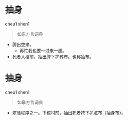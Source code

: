 # 抽身
cheu1 shen1
> 如东方言词典
- 腾出空来。
  - 再忙我也要～过来一趟。
- 死者人棺前，抽出胯下护葬布。也称抽布。

# 抽身
cheu1 shen1
> 如皋方言词典
- 殡验程序之一。下棺材前，抽出死者挎下护脏布（抽身布）。
